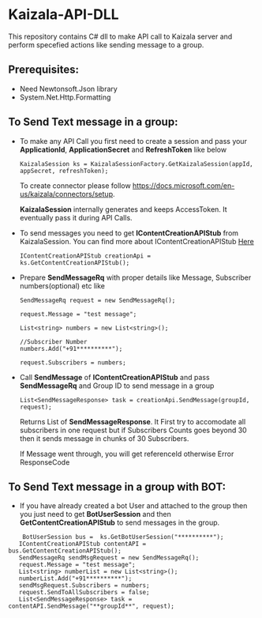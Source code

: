# Kaizala-API-DLL
This repository contains C# dll to make API call to Kaizala server and perform specefied actions like sending message to a group.

## Prerequisites:
- Need Newtonsoft.Json library
- System.Net.Http.Formatting

## To Send Text message in a group:
- To make any API Call you first need to create a session and pass your **ApplicationId**, **ApplicationSecret** and **RefreshToken** like below
  ```
  KaizalaSession ks = KaizalaSessionFactory.GetKaizalaSession(appId, appSecret, refreshToken);
  ```
  To create connector please follow https://docs.microsoft.com/en-us/kaizala/connectors/setup.
  
  **KaizalaSession** internally generates and keeps AccessToken. It eventually pass it during API Calls.
  
- To send messages you need to get **IContentCreationAPIStub** from KaizalaSession. You can find more about IContentCreationAPIStub  [Here](https://github.com/PankajMS1987/Kaizala-API-DLL/blob/master/Services/IContentCreationAPIStub.md)

  ```
  IContentCreationAPIStub creationApi = ks.GetContentCreationAPIStub();
  ```
  
- Prepare **SendMessageRq** with proper details like Message, Subscriber numbers(optional) etc like

  ```
  SendMessageRq request = new SendMessageRq();
  
  request.Message = "test message";
  
  List<string> numbers = new List<string>();
  
  //Subscriber Number
  numbers.Add("+91**********");
  
  request.Subscribers = numbers;
  ```
- Call **SendMessage** of **IContentCreationAPIStub** and pass **SendMessageRq** and Group ID to send message in a group
  ```
  List<SendMessageResponse> task = creationApi.SendMessage(groupId, request);
  ```
  Returns List of **SendMessageResponse**. It First try to accomodate all subscribers in one request but if Subscribers Counts goes beyond 30 then it sends message in 
  chunks of 30 Subscribers.
  
  If Message went through, you will get referenceId otherwise Error ResponseCode

## To Send Text message in a group with BOT:
 - If you have already created a bot User and attached to the group then you just need to get **BotUserSession** and then **GetContentCreationAPIStub** to send messages in the group.
 
 ```
     BotUserSession bus =  ks.GetBotUserSession("**********");
    IContentCreationAPIStub contentAPI = bus.GetContentCreationAPIStub();
    SendMessageRq sendMsgRequest = new SendMessageRq();
    request.Message = "test message";
    List<string> numberList = new List<string>();
    numberList.Add("+91**********");
    sendMsgRequest.Subscribers = numbers;
    request.SendToAllSubscribers = false;
    List<SendMessageResponse> task = contentAPI.SendMessage("**groupId**", request);

 ```
